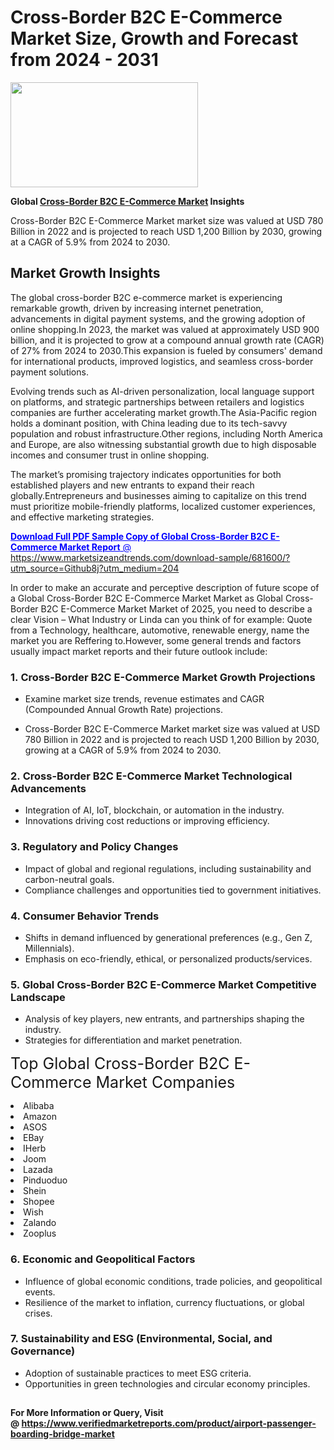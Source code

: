 <H1>Cross-Border B2C E-Commerce Market Size, Growth and Forecast from 2024 - 2031</H1><img class="aligncenter size-medium wp-image-584254" src="https://thirdeyenews.in/wp-content/uploads/2024/09/Global-Market-Research-300x168.jpeg" alt="" width="300" height="168" /><p><strong>Global&nbsp;<a href="https://www.marketsizeandtrends.com/download-sample/681600/?utm_source=Github8j?utm_medium=204">Cross-Border B2C E-Commerce Market</a> Insights</strong></p><p>Cross-Border B2C E-Commerce Market market size was valued at USD 780 Billion in 2022 and is projected to reach USD 1,200 Billion by 2030, growing at a CAGR of 5.9% from 2024 to 2030.</p><p><!DOCTYPE html> <html lang="en"> <head> <meta charset="UTF-8"> <meta name="viewport" content="width=device-width, initial-scale=1.0"> <title>Cross-Border B2C E-Commerce Market Growth Insights</title> </head> <body> <h2>Market Growth Insights</h2> <p> The global cross-border B2C e-commerce market is experiencing remarkable growth, driven by increasing internet penetration, advancements in digital payment systems, and the growing adoption of online shopping.In 2023, the market was valued at approximately USD 900 billion, and it is projected to grow at a compound annual growth rate (CAGR) of 27% from 2024 to 2030.This expansion is fueled by consumers' demand for international products, improved logistics, and seamless cross-border payment solutions.</p> <p> <a href="#" style="color: blue; text-decoration: underline;"></a> </p> <p> Evolving trends such as AI-driven personalization, local language support on platforms, and strategic partnerships between retailers and logistics companies are further accelerating market growth.The Asia-Pacific region holds a dominant position, with China leading due to its tech-savvy population and robust infrastructure.Other regions, including North America and Europe, are also witnessing substantial growth due to high disposable incomes and consumer trust in online shopping.</p> <p> The market’s promising trajectory indicates opportunities for both established players and new entrants to expand their reach globally.Entrepreneurs and businesses aiming to capitalize on this trend must prioritize mobile-friendly platforms, localized customer experiences, and effective marketing strategies.</p> <p> <a href="#" style="color: blue; text-decoration: underline;"></p><p><span class=""><strong>Download Full PDF Sample Copy of Global Cross-Border B2C E-Commerce Market Report</strong> @ <a href="https://www.marketsizeandtrends.com/download-sample/681600/?utm_source=Github8j?utm_medium=204" target="_blank">https://www.marketsizeandtrends.com/download-sample/681600/?utm_source=Github8j?utm_medium=204</a></span></p><p>In order to make an accurate and perceptive description of future scope of a Global&nbsp;Cross-Border B2C E-Commerce Market Market as Global&nbsp;Cross-Border B2C E-Commerce Market Market of 2025, you need to describe a clear Vision &ndash; What Industry or Linda can you think of for example: Quote from a Technology, healthcare, automotive, renewable energy, name the market you are Reffering to.However, some general trends and factors usually impact market reports and their future outlook include:</p><h3>1.&nbsp;<strong>Cross-Border B2C E-Commerce Market Growth Projections</strong></h3><ul><li>Examine market size trends, revenue estimates and CAGR (Compounded Annual Growth Rate) projections.</li><li><p>Cross-Border B2C E-Commerce Market market size was valued at USD 780 Billion in 2022 and is projected to reach USD 1,200 Billion by 2030, growing at a CAGR of 5.9% from 2024 to 2030.</p></li></ul><h3>2.&nbsp;<strong>Cross-Border B2C E-Commerce Market Technological Advancements</strong></h3><ul><li>Integration of AI, IoT, blockchain, or automation in the industry.</li><li>Innovations driving cost reductions or improving efficiency.</li></ul><h3>3.&nbsp;<strong>Regulatory and Policy Changes</strong></h3><ul><li>Impact of global and regional regulations, including sustainability and carbon-neutral goals.</li><li>Compliance challenges and opportunities tied to government initiatives.</li></ul><h3>4.&nbsp;<strong>Consumer Behavior Trends</strong></h3><ul><li>Shifts in demand influenced by generational preferences (e.g., Gen Z, Millennials).</li><li>Emphasis on eco-friendly, ethical, or personalized products/services.</li></ul><h3>5.&nbsp;<strong>Global Cross-Border B2C E-Commerce Market Competitive Landscape</strong></h3><ul><li>Analysis of key players, new entrants, and partnerships shaping the industry.</li><li>Strategies for differentiation and market penetration.</li></ul><p data-pm-slice="1 1 []"><span style="color: inherit; font-family: inherit; font-size: 25px;">Top Global Cross-Border B2C E-Commerce Market Companies</span></p><div class="" data-test-id=""><p><li>Alibaba</li><li> Amazon</li><li> ASOS</li><li> EBay</li><li> IHerb</li><li> Joom</li><li> Lazada</li><li> Pinduoduo</li><li> Shein</li><li> Shopee</li><li> Wish</li><li> Zalando</li><li> Zooplus</li></p></div><h3>6.&nbsp;<strong>Economic and Geopolitical Factors</strong></h3><ul><li>Influence of global economic conditions, trade policies, and geopolitical events.</li><li>Resilience of the market to inflation, currency fluctuations, or global crises.</li></ul><h3>7.&nbsp;<strong>Sustainability and ESG (Environmental, Social, and Governance)</strong></h3><ul><li>Adoption of sustainable practices to meet ESG criteria.</li><li>Opportunities in green technologies and circular economy principles.</li></ul><h2><strong style="font-size: 14px;">For More Information or Query, Visit @&nbsp;</strong><a style="background-color: #ffffff; font-size: 14px;" href="https://www.marketsizeandtrends.com/report/cross-border-b2c-e-commerce-market/" target="_blank">https://www.verifiedmarketreports.com/product/airport-passenger-boarding-bridge-market</a></h2>